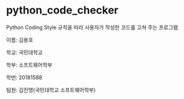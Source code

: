 # python_code_checker
Python Coding Style 규칙을 따라 사용자가 작성한 코드를 고쳐 주는 프로그램

이름: 김용호

학교: 국민대학교

학부: 소프트웨어학부

학번: 20181588

팀원: 김진명(국민대학교 소프트웨어학부)
